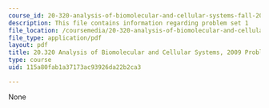 ```yaml
---
course_id: 20-320-analysis-of-biomolecular-and-cellular-systems-fall-2012
description: This file contains information regarding problem set 1
file_location: /coursemedia/20-320-analysis-of-biomolecular-and-cellular-systems-fall-2012/115a80fab1a37173ac93926da22b2ca3_MIT20_320F12_2009_PS1_Prob.pdf
file_type: application/pdf
layout: pdf
title: 20.320 Analysis of Biomolecular and Cellular Systems, 2009 Problem Set 1
type: course
uid: 115a80fab1a37173ac93926da22b2ca3

---
```

None